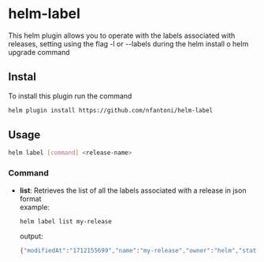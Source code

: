 # helm-label
This helm plugin allows you to operate with the labels associated with releases, setting using the flag -l or --labels during the helm install o helm upgrade command

## Instal

To install this plugin run the command 

```sh
helm plugin install https://github.com/nfantoni/helm-label
````

## Usage

```sh
helm label [command] <release-name>
````

### Command

- **list**: Retrieves the list of all the labels associated with a release in json format  
  example:
  ```sh
  helm label list my-release
  ```
  output:
  ```sh
  {"modifiedAt":"1712155699","name":"my-release","owner":"helm","status":"deployed","version":"1"}
  ```
